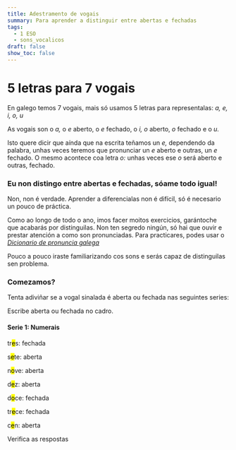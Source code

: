 ```yaml
---
title: Adestramento de vogais
summary: Para aprender a distinguir entre abertas e fechadas
tags:
  - 1 ESO
  - sons_vocalicos
draft: false
show_toc: false
---
```

# 5 letras para 7 vogais

En galego temos 7 vogais, mais só usamos 5 letras para representalas: *a, e, i, o, u*

As vogais son o *a,* o *e* aberto, o *e* fechado, o *i,* *o* aberto, *o* fechado e o *u.*

Isto quere dicir que aínda que na escrita teñamos un *e,* dependendo da palabra, unhas veces teremos que pronunciar un *e* aberto e outras, un *e* fechado. O mesmo acontece coa letra *o:* unhas veces ese *o* será aberto e outras, fechado.

### Eu non distingo entre abertas e fechadas, sóame todo igual!

Non, non é verdade. Aprender a diferencialas non é difícil, só é necesario un pouco de práctica.

Como ao longo de todo o ano, imos facer moitos exercicios, garántoche que acabarás por distinguilas. Non ten segredo ningún, só hai que ouvir e prestar atención a como son pronunciadas. Para practicares, podes usar o *[Dicionario de pronuncia galega](https://ilg.usc.es/pronuncia/)*

Pouco a pouco iraste familiarizando cos sons e serás capaz de distinguilas sen problema. 

### Comezamos?

Tenta adiviñar se a vogal sinalada é aberta ou fechada nas seguintes series:

Escribe aberta ou fechada no cadro.

#### Serie 1: Numerais

tr<mark>e</mark>s: <e-answer>fechada</e-answer>

s<mark>e</mark>te: <e-answer>aberta</e-answer>

n<mark>o</mark>ve: <e-answer>aberta</e-answer>

d<mark>e</mark>z: <e-answer>aberta</e-answer>

d<mark>o</mark>ce: <e-answer>fechada</e-answer>

tr<mark>e</mark>ce: <e-answer>fechada</e-answer>

c<mark>e</mark>n: <e-answer>aberta</e-answer>

<e-validate>Verifica as respostas</e-validate>